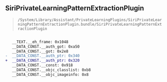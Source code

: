 ## SiriPrivateLearningPatternExtractionPlugin

> `/System/Library/Assistant/PrivateLearningPlugins/SiriPrivateLearningPatternExtractionPlugin.bundle/SiriPrivateLearningPatternExtractionPlugin`

```diff

   __TEXT.__eh_frame: 0x1048
   __DATA_CONST.__auth_got: 0xa50
   __DATA_CONST.__got: 0x2e8
-  __DATA_CONST.__auth_ptr: 0x340
+  __DATA_CONST.__auth_ptr: 0x320
   __DATA_CONST.__const: 0x918
   __DATA_CONST.__objc_classlist: 0xb8
   __DATA_CONST.__objc_imageinfo: 0x8

```
